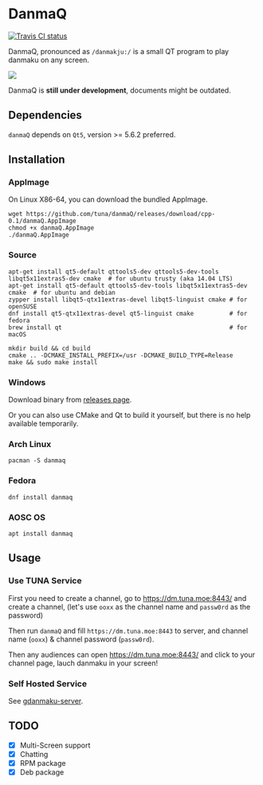
# DanmaQ  

[![Travis CI status](https://travis-ci.org/tuna/danmaQ.svg?branch=master)](https://travis-ci.org/tuna/danmaQ?branch=master)

DanmaQ, pronounced as `/danmakju:/` is a small QT program to play danmaku on any screen.

![](https://raw.githubusercontent.com/tuna/danmaQ/master/screenshots/xiaowang.png)

DanmaQ is **still under development**, documents might be outdated.

## Dependencies

`danmaQ` depends on `Qt5`, version >= 5.6.2 preferred.

## Installation

### AppImage
On Linux X86-64, you can download the bundled AppImage.
   
    wget https://github.com/tuna/danmaQ/releases/download/cpp-0.1/danmaQ.AppImage
    chmod +x danmaQ.AppImage
    ./danmaQ.AppImage

### Source

    apt-get install qt5-default qttools5-dev qttools5-dev-tools libqt5x11extras5-dev cmake  # for ubuntu trusty (aka 14.04 LTS)
    apt-get install qt5-default qttools5-dev-tools libqt5x11extras5-dev cmake  # for ubuntu and debian
    zypper install libqt5-qtx11extras-devel libqt5-linguist cmake # for openSUSE
    dnf install qt5-qtx11extras-devel qt5-linguist cmake          # for fedora
    brew install qt                                               # for macOS
    
    mkdir build && cd build 
    cmake .. -DCMAKE_INSTALL_PREFIX=/usr -DCMAKE_BUILD_TYPE=Release 
    make && sudo make install

### Windows

Download binary from [releases page](https://github.com/tuna/danmaQ/releases/).

Or you can also use CMake and Qt to build it yourself, but there is no help available temporarily.

### Arch Linux

    pacman -S danmaq

### Fedora

    dnf install danmaq

### AOSC OS

    apt install danmaq

## Usage

### Use TUNA Service

First you need to create a channel, go to https://dm.tuna.moe:8443/ and create a channel, 
(let's use `ooxx` as the channel name and `passw0rd` as the password)

Then run `danmaQ` and fill `https://dm.tuna.moe:8443` to server, 
and channel name (`ooxx`) & channel password (`passw0rd`). 

Then any audiences can open https://dm.tuna.moe:8443/ and click to your channel page,
lauch danmaku in your screen!

### Self Hosted Service

See [gdanmaku-server](https://github.com/tuna/gdanmaku-server).

## TODO

- [x] Multi-Screen support
- [x] Chatting
- [x] RPM package
- [x] Deb package
